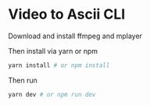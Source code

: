 # Video to Ascii CLI

Download and install ffmpeg and mplayer

Then install via yarn or npm

```bash
yarn install # or npm install
```

Then run

```bash
yarn dev # or npm run dev
```
